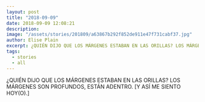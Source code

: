 ```yaml
---
layout: post
title: "2018-09-09"
date: 2018-09-09 12:08:21
description: 
image: "/assets/stories/201809/a63867b292f852de911e47f731cabf37.jpg"
author: Elise Plain
excerpt: ¿QUIÉN DIJO QUE LOS MÁRGENES ESTABAN EN LAS ORILLAS? LOS MÁRGENES SON PROFUNDOS, ESTÁN ADENTRO. [Y ASÍ ME SIENTO HOY(O).]
tags: 
  - stories
  - all
---
```


¿QUIÉN DIJO QUE LOS MÁRGENES ESTABAN EN LAS ORILLAS? LOS MÁRGENES SON PROFUNDOS, ESTÁN ADENTRO. [Y ASÍ ME SIENTO HOY(O).]
<p></p>
